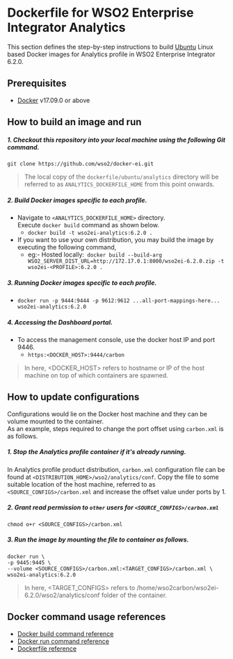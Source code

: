 # Dockerfile for WSO2 Enterprise Integrator Analytics #

This section defines the step-by-step instructions to build [Ubuntu](https://hub.docker.com/_/ubuntu/) Linux based Docker images for Analytics profile
in WSO2 Enterprise Integrator 6.2.0.

## Prerequisites

* [Docker](https://www.docker.com/get-docker) v17.09.0 or above

## How to build an image and run
##### 1. Checkout this repository into your local machine using the following Git command.

```
git clone https://github.com/wso2/docker-ei.git
```

>The local copy of the `dockerfile/ubuntu/analytics` directory will be referred to as `ANALYTICS_DOCKERFILE_HOME` from this point onwards.

##### 2. Build Docker images specific to each profile.

- Navigate to `<ANALYTICS_DOCKERFILE_HOME>` directory. <br>
  Execute `docker build` command as shown below.
    + `docker build -t wso2ei-analytics:6.2.0 .`
- If you want to use your own distribution, you may build the image by executing the following command,
    + eg:- Hosted locally:` docker build --build-arg WSO2_SERVER_DIST_URL=http://172.17.0.1:8000/wso2ei-6.2.0.zip -t wso2ei-<PROFILE>:6.2.0 .`

##### 3. Running Docker images specific to each profile.

- `docker run -p 9444:9444 -p 9612:9612 ...all-port-mappings-here... wso2ei-analytics:6.2.0`

##### 4. Accessing the Dashboard portal.

- To access the management console, use the docker host IP and port 9446.
    + `https:<DOCKER_HOST>:9444/carbon`

>In here, <DOCKER_HOST> refers to hostname or IP of the host machine on top of which containers are spawned.

## How to update configurations
Configurations would lie on the Docker host machine and they can be volume mounted to the container. <br>
As an example, steps required to change the port offset using `carbon.xml` is as follows.

##### 1. Stop the Analytics profile container if it's already running.
In Analytics profile product distribution, `carbon.xml` configuration file can be found at `<DISTRIBUTION_HOME>/wso2/analytics/conf`.
Copy the file to some suitable location of the host machine, referred to as `<SOURCE_CONFIGS>/carbon.xml` and
increase the offset value under ports by 1.

##### 2. Grant read permission to `other` users for `<SOURCE_CONFIGS>/carbon.xml`
```
chmod o+r <SOURCE_CONFIGS>/carbon.xml
```

##### 3. Run the image by mounting the file to container as follows.
```
docker run \
-p 9445:9445 \
--volume <SOURCE_CONFIGS>/carbon.xml:<TARGET_CONFIGS>/carbon.xml \
wso2ei-analytics:6.2.0
```

>In here, <TARGET_CONFIGS> refers to /home/wso2carbon/wso2ei-6.2.0/wso2/analytics/conf folder of the container.


## Docker command usage references

* [Docker build command reference](https://docs.docker.com/engine/reference/commandline/build/)
* [Docker run command reference](https://docs.docker.com/engine/reference/run/)
* [Dockerfile reference](https://docs.docker.com/engine/reference/builder/)